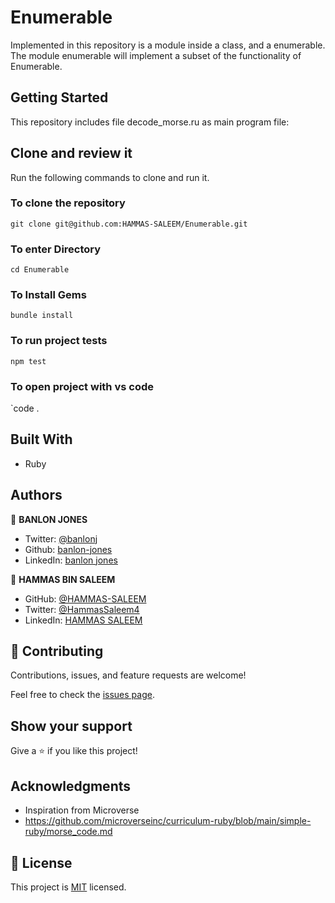 # Enumerable

Implemented in this repository is a module inside a class, and a enumerable. The module enumerable will implement a subset of the functionality of Enumerable.

## Getting Started

This repository includes file decode_morse.ru as main program file:

## Clone and review it

Run the following commands to clone and run it.

### To clone the repository

  `git clone git@github.com:HAMMAS-SALEEM/Enumerable.git`

### To enter Directory

`cd Enumerable`

### To Install Gems

`bundle install`

### To run project tests

`npm test`

### To open project with vs code 

`code .

## Built With

- Ruby

## Authors

👤 **BANLON JONES**
- Twitter: [@banlonj](https://twitter.com/banlonjones)
- Github: [banlon-jones](https://github.com/banlon-jones)
- LinkedIn: [banlon jones](https://www.linkedin.com/in/banlon-jones-b0205812a)

👤 **HAMMAS BIN SALEEM**
- GitHub: [@HAMMAS-SALEEM](https://github.com/HAMMAS-SALEEM)
- Twitter: [@HammasSaleem4](https://twitter.com/HammasSaleem4)
- LinkedIn: [HAMMAS SALEEM](https://www.linkedin.com/in/hammas-saleem)

## 🤝 Contributing

Contributions, issues, and feature requests are welcome!

Feel free to check the [issues page](../../issues/).

## Show your support

Give a ⭐️ if you like this project!

## Acknowledgments

- Inspiration from Microverse
- https://github.com/microverseinc/curriculum-ruby/blob/main/simple-ruby/morse_code.md

## 📝 License

This project is [MIT](./MIT.md) licensed.